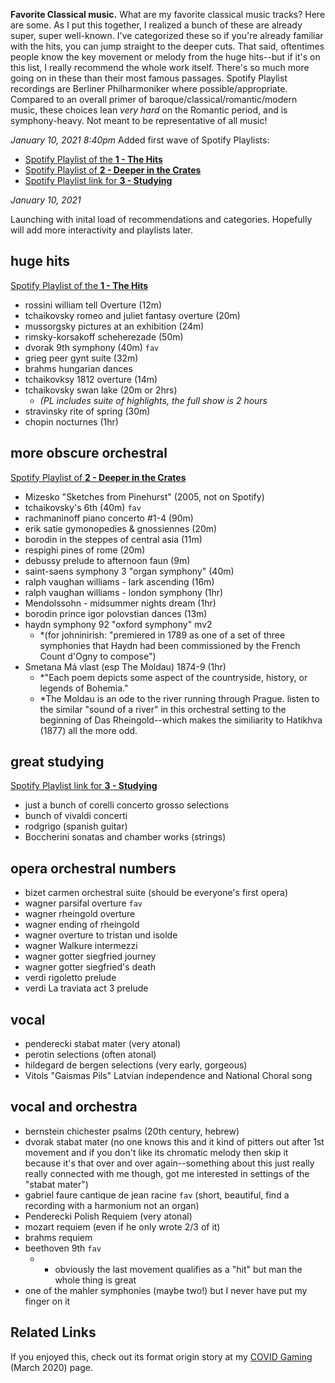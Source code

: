 **Favorite Classical music.** What are my favorite classical music tracks? Here are some. As I put this together, I realized a bunch of these are already super, super well-known. I've categorized these so if you're already familiar with the hits, you can jump straight to the deeper cuts. That said, oftentimes people know the key movement or melody from the huge hits--but if it's on this list, I really recommend the whole work itself. There's so much more going on in these than their most famous passages. Spotify Playlist recordings are Berliner Philharmoniker where possible/appropriate. Compared to an overall primer of baroque/classical/romantic/modern music, these choices lean *very hard* on the Romantic period, and is symphony-heavy. Not meant to be representative of all music!

*January 10, 2021 8:40pm*
Added first wave of Spotify Playlists:
* [Spotify Playlist of the **1 - The Hits**](https://www.google.com/url?q=https://open.spotify.com/playlist/1J0Ylt9qEUYryjQpyvKVRf?si%3D2jZy3iq4RqepNy58zblHUg&sa=D&source=hangouts&ust=1610412224048000&usg=AFQjCNEWqLLaY-5YiCN6nDMHz-JY3NIgLw) 
* [Spotify Playlist of **2 - Deeper in the Crates**](https://open.spotify.com/playlist/699zahUlVCfVF6plgDjSbX?si=BI_vQNmhSjy5Lz6qFtqKyA)
* [Spotify Playlist link for **3 - Studying**](https://open.spotify.com/playlist/1QMpNrxws9ut4yghbLTfF2?si=KaJqe8GBS66r36-LnrnwhQ)

*January 10, 2021*

Launching with inital load of recommendations and categories. Hopefully will add more interactivity and playlists later. 

## huge hits
[Spotify Playlist of the **1 - The Hits**](https://www.google.com/url?q=https://open.spotify.com/playlist/1J0Ylt9qEUYryjQpyvKVRf?si%3D2jZy3iq4RqepNy58zblHUg&sa=D&source=hangouts&ust=1610412224048000&usg=AFQjCNEWqLLaY-5YiCN6nDMHz-JY3NIgLw) 
* rossini william tell Overture (12m)
* tchaikovsky romeo and juliet fantasy overture (20m)
* mussorgsky pictures at an exhibition (24m)
* rimsky-korsakoff scheherezade (50m)
* dvorak 9th symphony (40m) `fav`
* grieg peer gynt suite (32m)
* brahms hungarian dances
* tchaikovksy 1812 overture (14m)
* tchaikovsky swan lake (20m or 2hrs)
  * *(PL includes suite of highlights, the full show is 2 hours*
* stravinsky rite of spring (30m)
* chopin nocturnes (1hr)


## more obscure orchestral
[Spotify Playlist of **2 - Deeper in the Crates**](https://open.spotify.com/playlist/699zahUlVCfVF6plgDjSbX?si=BI_vQNmhSjy5Lz6qFtqKyA)
* Mizesko "Sketches from Pinehurst" (2005, not on Spotify)
* tchaikovsky's 6th (40m) `fav`
* rachmaninoff piano concerto #1-4 (90m)
* erik satie gymonopedies & gnossiennes (20m)
* borodin in the steppes of central asia (11m)
* respighi pines of rome (20m)
* debussy prelude to afternoon faun (9m)
* saint-saens symphony 3 "organ symphony" (40m)
* ralph vaughan williams - lark ascending (16m)
* ralph vaughan williams - london symphony (1hr)
* Mendolssohn - midsummer nights dream (1hr)
* borodin prince igor polovstian dances (13m)
* haydn symphony 92 "oxford symphony" mv2
  * *(for johninirish: "premiered in 1789 as one of a set of three symphonies that Haydn had been commissioned by the French Count d'Ogny to compose")
* Smetana Má vlast (esp The Moldau) 1874-9 (1hr)
  * *"Each poem depicts some aspect of the countryside, history, or legends of Bohemia."
  * *The Moldau is an ode to the river running through Prague. listen to the similar "sound of a river" in this orchestral setting to the beginning of Das Rheingold--which makes the similiarity to Hatikhva (1877) all the more odd.

## great studying
[Spotify Playlist link for **3 - Studying**](https://open.spotify.com/playlist/1QMpNrxws9ut4yghbLTfF2?si=KaJqe8GBS66r36-LnrnwhQ)
* just a bunch of corelli concerto grosso selections
* bunch of vivaldi concerti
* rodgrigo (spanish guitar)
* Boccherini sonatas and chamber works (strings)

## opera orchestral numbers
* bizet carmen orchestral suite (should be everyone's first opera)
* wagner parsifal overture `fav`
* wagner rheingold overture
* wagner ending of rheingold
* wagner overture to tristan und isolde
* wagner Walkure intermezzi
* wagner gotter siegfried journey
* wagner gotter siegfried's death
* verdi rigoletto prelude
* verdi La traviata act 3 prelude

## vocal
* penderecki stabat mater (very atonal)
* perotin selections (often atonal)
* hildegard de bergen selections (very early, gorgeous)
* Vitols "Gaismas Pils" Latvian independence and National Choral song

## vocal and orchestra
* bernstein chichester psalms (20th century, hebrew)
* dvorak stabat mater (no one knows this and it kind of pitters out after 1st movement and if you don't like its chromatic melody then skip it because it's that over and over again--something about this just really really connected with me though, got me interested in settings of the "stabat mater")
* gabriel faure cantique de jean racine `fav` (short, beautiful, find a recording with a harmonium not an organ)
* Penderecki Polish Requiem (very atonal)
* mozart requiem (even if he only wrote 2/3 of it)
* brahms requiem
* beethoven 9th `fav`
  * * obviously the last movement qualifies as a "hit" but man the whole thing is great
* one of the mahler symphonies (maybe two!) but I never have put my finger on it

## Related Links
If you enjoyed this, check out its format origin story at my [COVID Gaming](https://bsweezy.github.io/covidgaming) (March 2020) page.
